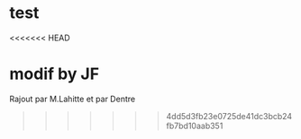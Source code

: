 # test
<<<<<<< HEAD

modif by JF
=======
Rajout par M.Lahitte
et par Dentre
>>>>>>> 4dd5d3fb23e0725de41dc3bcb24fb7bd10aab351
